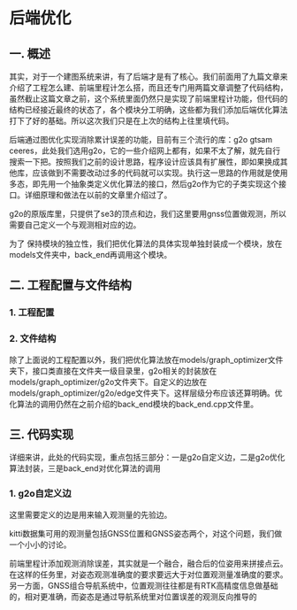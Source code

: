 # 后端优化

## 一. 概述

其实，对于一个建图系统来讲，有了后端才是有了核心。我们前面用了九篇文章来介绍了工程怎么建、前端里程计怎么搭，而且还专门用两篇文章调整了代码结构，虽然截止这篇文章之前，这个系统里面仍然只是实现了前端里程计功能，但代码的结构已经接近最终的状态了，各个模块分工明确，这些都为我们添加后端优化算法打下了好的基础。所以这次我们只是在上次的结构上往里填代码。

后端通过图优化实现消除累计误差的功能，目前有三个流行的库：g2o gtsam ceeres，此处我们选用g2o，它的一些介绍网上都有，如果不太了解，就先自行搜索一下把。按照我们之前的设计思路，程序设计应该具有扩展性，即如果换成其他库，应该做到不需要改动过多的代码就可以实现。执行这一思路的作用就是使用多态，即先用一个抽象类定义优化算法的接口，然后g2o作为它的子类实现这个接口。详细原理和做法在以前的文章里介绍过了。

g2o的原版库里，只提供了se3的顶点和边，我们这里要用gnss位置做观测，所以需要自己定义一个与观测相对应的边。

为了 保持模块的独立性，我们把优化算法的具体实现单独封装成一个模块，放在models文件夹中，back_end再调用这个模块。

## 二. 工程配置与文件结构

### 1. 工程配置

### 2. 文件结构

除了上面说的工程配置以外，我们把优化算法放在models/graph_optimizer文件夹下，接口类直接在文件夹一级目录里，g2o相关的封装放在models/graph_optimizer/g2o文件夹下。自定义的边放在models/graph_optimizer/g2o/edge文件夹下。这样层级分布应该还算明确。优化算法的调用仍然在之前介绍的back_end模块的back_end.cpp文件里。

## 三. 代码实现

详细来讲，此处的代码实现，重点包括三部分：一是g2o自定义边，二是g2o优化算法封装，三是back_end对优化算法的调用

### 1. g2o自定义边

这里需要定义的边是用来输入观测量的先验边。

kitti数据集可用的观测量包括GNSS位置和GNSS姿态两个，对这个问题，我们做一个小小的讨论。

前端里程计添加观测消除误差，其实就是一个融合，融合后的位姿用来拼接点云。在这样的任务里，对姿态观测准确度的要求要远大于对位置观测量准确度的要求。另一方面，GNSS组合导航系统中，位置观测往往都是有RTK高精度信息做基础的，相对更准确，而姿态是通过导航系统里对位置误差的观测反向推导的



